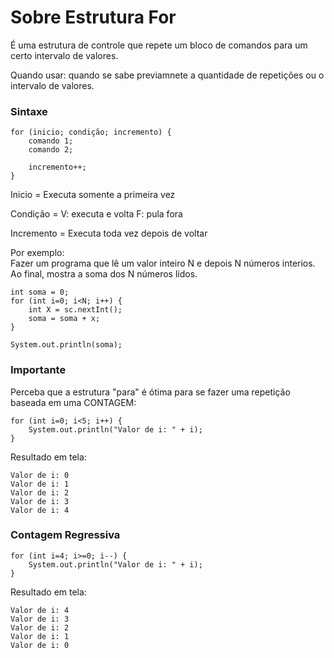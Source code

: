 <h1>Sobre Estrutura For</h1>

<p>É uma estrutura de controle que repete um bloco de comandos para um certo intervalo de valores.</p>

<p>Quando usar: quando se sabe previamnete a quantidade de repetições ou o intervalo de valores.</p>

<h3>Sintaxe</h3>

~~~
for (inicio; condição; incremento) {
    comando 1;
    comando 2;

    incremento++;
}
~~~

<p>Inicio = Executa somente a primeira vez</p>
<p>Condição = V: executa e volta F: pula fora</p>
<p>Incremento = Executa toda vez depois de voltar</p>


<p>Por exemplo: <br> Fazer um programa que lê um valor inteiro N e depois N números interios. Ao final, mostra a soma dos N números lidos.</p>

~~~
int soma = 0;
for (int i=0; i<N; i++) {
    int X = sc.nextInt();
    soma = soma + x;
}

System.out.println(soma);
~~~


<h3>Importante</h3>

<p>Perceba que a estrutura "para" é ótima para se fazer uma repetição baseada em uma CONTAGEM:</p>

~~~
for (int i=0; i<5; i++) {
    System.out.println("Valor de i: " + i);
}
~~~

<p>Resultado em tela:</p>

~~~
Valor de i: 0
Valor de i: 1
Valor de i: 2
Valor de i: 3
Valor de i: 4
~~~


<h3>Contagem Regressiva</h3>

~~~
for (int i=4; i>=0; i--) {
    System.out.println("Valor de i: " + i);
}
~~~

<p>Resultado em tela:</p>

~~~
Valor de i: 4
Valor de i: 3
Valor de i: 2
Valor de i: 1
Valor de i: 0
~~~
